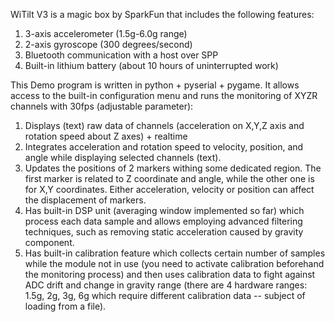 WiTilt V3 is a magic box by SparkFun that includes the following features:
  1. 3-axis accelerometer (1.5g-6.0g range)
  1. 2-axis gyroscope (300 degrees/second)
  1. Bluetooth communication with a host over SPP
  1. Built-in lithium battery (about 10 hours of uninterrupted work)

This Demo program is written in python + pyserial + pygame. It allows access to the built-in configuration menu and runs the monitoring of XYZR channels with 30fps (adjustable parameter):
  1. Displays (text) raw data of channels (acceleration on X,Y,Z axis and rotation speed about Z axes) + realtime
  1. Integrates acceleration and rotation speed to velocity, position, and angle while displaying selected channels (text).
  1. Updates the positions of 2 markers withing some dedicated region. The first marker is related to Z coordinate and angle, while the other one is for X,Y coordinates. Either acceleration, velocity or position can affect the displacement of markers.
  1. Has built-in DSP unit (averaging window implemented so far) which process each data sample and allows employing advanced filtering techniques, such as removing static acceleration caused by gravity component.
  1. Has built-in calibration feature which collects certain number of samples while the module not in use (you need to activate calibration beforehand the monitoring process) and then uses calibration data to fight against ADC drift and change in gravity range (there are 4 hardware ranges: 1.5g, 2g, 3g, 6g which require different calibration data -- subject of loading from a file).